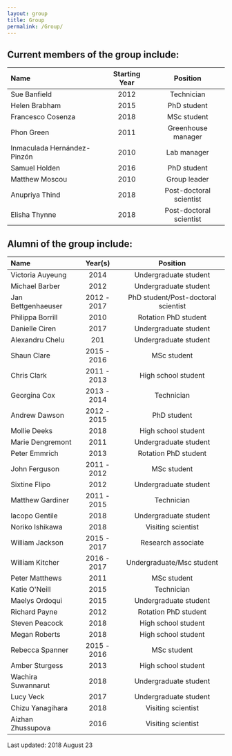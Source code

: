 ```yaml
---
layout: group
title: Group
permalink: /Group/
---
```


## Current members of the group include:

|Name                         | Starting Year |Position               |
|:----------------------------|:-------------:|:---------------------:|
|Sue Banfield                 | 2012          |Technician             |
|Helen Brabham                | 2015          |PhD student            |
|Francesco Cosenza            | 2018          |MSc student            |
|Phon Green                   | 2011          |Greenhouse manager     |
|Inmaculada Hernández-Pinzón  | 2010          |Lab manager            |
|Samuel Holden                | 2016          |PhD student            |
|Matthew Moscou               | 2010          |Group leader           |
|Anupriya Thind               | 2018          |Post-doctoral scientist|
|Elisha Thynne                | 2018          |Post-doctoral scientist|

## Alumni of the group include:

|Name                         |  Year(s)  |Position                           |
|:----------------------------|:---------:|:---------------------------------:|
|Victoria Auyeung             |   2014    |Undergraduate student              |
|Michael Barber               |   2012    |Undergraduate student              |
|Jan Bettgenhaeuser           |2012 - 2017|PhD student/Post-doctoral scientist|
|Philippa Borrill             |   2010    |Rotation PhD student               |
|Danielle Ciren               |   2017    |Undergraduate student              |
|Alexandru Chelu              |   201     |Undergraduate student              |
|Shaun Clare                  |2015 - 2016|MSc student                        |
|Chris Clark                  |2011 - 2013|High school student                |
|Georgina Cox                 |2013 - 2014|Technician                         |
|Andrew Dawson                |2012 - 2015|PhD student                        |
|Mollie Deeks                 |   2018    |High school student                |
|Marie Dengremont             |   2011    |Undergraduate student              |
|Peter Emmrich                |   2013    |Rotation PhD student               |
|John Ferguson                |2011 - 2012|MSc student                        |
|Sixtine Flipo                |   2012    |Undergraduate student              |
|Matthew Gardiner             |2011 - 2015|Technician                         |
|Iacopo Gentile               |   2018    |Undergraduate student              |
|Noriko Ishikawa              |   2018    |Visiting scientist                 |
|William Jackson              |2015 - 2017|Research associate                 |
|William Kitcher              |2016 - 2017|Undergraduate/Msc student          |
|Peter Matthews               |   2011    |MSc student                        |
|Katie O'Neill                |   2015    |Technician                         |
|Maelys Ordoqui               |   2015    |Undergraduate student              |
|Richard Payne                |   2012    |Rotation PhD student               |
|Steven Peacock               |   2018    |High school student                |
|Megan Roberts                |   2018    |High school student                |
|Rebecca Spanner              |2015 - 2016|MSc student                        |
|Amber Sturgess               |   2013    |High school student                |
|Wachira Suwannarut           |   2018    |Undergraduate student              |
|Lucy Veck                    |   2017    |Undergraduate student              |
|Chizu Yanagihara             |   2018    |Visiting scientist                 |
|Aizhan Zhussupova            |   2016    |Visiting scientist                 |

Last updated: 2018 August 23
